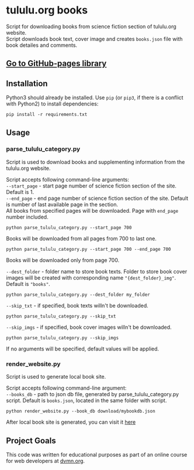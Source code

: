 # tululu.org books

Script for downloading books from science fiction section of tululu.org website.  
Script downloads book text, cover image and creates `books.json` file with book detailes and comments.

## [Go to GitHub-pages library](https://paraigor.github.io/local_library/pages/index1.html)

## Installation

Python3 should already be installed. 
Use `pip` (or `pip3`, if there is a conflict with Python2) to install dependencies:
```
pip install -r requirements.txt
```

## Usage

### parse_tululu_category.py
Script is used to download books and supplementing information from the tululu.org website.

Script accepts following command-line arguments:  
`--start_page` - start page number of science fiction section of the site. Default is 1.  
`--end_page` - end page number of science fiction section of the site. Default is number of last available page in the section.  
All books from specified pages will be downloaded. Page with `end_page` number included.
```
python parse_tululu_category.py --start_page 700
```
Books will be downloaded from all pages from 700 to last one.
```
python parse_tululu_category.py --start_page 700 --end_page 700
```
Books will be downloaded only from page 700.

`--dest_folder` - folder name to store book texts. Folder to store book cover images will be created with corresponding name `"{dest_folder}_img"`. Default is `"books"`.
```
python parse_tululu_category.py --dest_folder my_folder
```
`--skip_txt` - if specified, book texts willn't be downloaded.
```
python parse_tululu_category.py --skip_txt
```
`--skip_imgs` - if specified, book cover images willn't be downloaded.
```
python parse_tululu_category.py --skip_imgs
```
If no arguments will be specified, default values will be applied.

### render_website.py
Script is used to generate local book site.

Script accepts following command-line argument:  
`--books_db` - path to json db file, generated by parse_tululu_category.py script. Default is `books.json`, located in the same folder with script.
```
python render_website.py --book_db download/mybookdb.json
```

After local book site is generated, you can visit it <a href="file:///E:\Git\local_library\pages\index1.html">here</a>

## Project Goals

This code was written for educational purposes as part of an online course for web developers at [dvmn.org](https://dvmn.org/).
